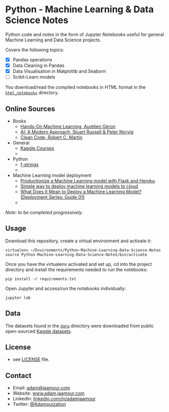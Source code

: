 # Python - Machine Learning & Data Science Notes

Python code and notes in the form of Jupyter Notebooks useful for general Machine Learning and Data Science projects. 

Covers the following topics:

* [X] Pandas operations
* [X] Data Cleaning in Pandas
* [X] Data Visualisation in Matplotlib and Seaborn
* [ ] Scikit-Learn models

You download/read the compiled notebooks in HTML format in the [`html_notebooks`](https://github.com/Adamouization/Python-Machine-Learning-Data-Science-Notes/tree/master/html_notebooks) directory.

## Online Sources

* Books
  * [Hands-On Machine Learning, Aurélien Géron](https://github.com/ageron/handson-ml)
  * [AI: A Modern Approach, Stuart Russell & Peter Norvig](http://aima.cs.berkeley.edu/)
  * [Clean Code, Robert C. Martin](https://www.oreilly.com/library/view/clean-code-a/9780136083238/)
* General
  * [Kaggle Courses](https://www.kaggle.com/learn)
  * 
* Python
  * [f-strings](https://realpython.com/python-f-strings/)
  * 
* Machine Learning model deployment
  * [Productionize a Machine Learning model with Flask and Heroku](https://towardsdatascience.com/productionize-a-machine-learning-model-with-flask-and-heroku-8201260503d2)
  * [Simple way to deploy machine learning models to cloud](https://towardsdatascience.com/simple-way-to-deploy-machine-learning-models-to-cloud-fd58b771fdcf)
  * [What Does it Mean to Deploy a Machine Learning Model? (Deployment Series: Guide 01)](https://mlinproduction.com/what-does-it-mean-to-deploy-a-machine-learning-model-deployment-series-01/)
  * 
  
*Note: to be completed progressively.*

## Usage

Download this repository, create a virtual environment and activate it:

```
virtualenv ~/Environments/Python-Machine-Learning-Data-Science-Notes
source Python-Machine-Learning-Data-Science-Notes/bin/activate
```

Once you have the virtualenv activated and set up, cd into the project directory and install the requirements needed to run the notebooks:

```
pip install -r requirements.txt
```

Open Jupyter and access/run the notebooks individually:

```
jupyter lab
```

## Data

The datasets found in the [`data`](https://github.com/Adamouization/Python-Machine-Learning-Data-Science-Notes/tree/master/data) directory were downloaded from  public open-sourced [Kaggle datasets](https://www.kaggle.com/datasets).

## License 
* see [LICENSE](https://github.com/Adamouization/Python-Machine-Learning-Data-Science-Notes/blob/master/LICENSE) file.

## Contact
* Email: adam@jaamour.com
* Website: www.adam.jaamour.com
* LinkedIn: [linkedin.com/in/adamjaamour](https://www.linkedin.com/in/adamjaamour/)
* Twitter: [@Adamouization](https://twitter.com/Adamouization)
